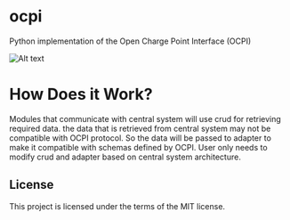 # ocpi
Python implementation of the Open Charge Point Interface (OCPI)

![Alt text](https://github.com/TECHS-Technological-Solutions/ocpi/blob/master/OCPI.png "feature development roadmap")


# How Does it Work?
Modules that communicate with central system will use crud for retrieving required data. the data that is retrieved from central system may
not be compatible with OCPI protocol. So the data will be passed to adapter to make it compatible with schemas defined by OCPI. User only needs to
modify crud and adapter based on central system architecture.

## License

This project is licensed under the terms of the MIT license.
